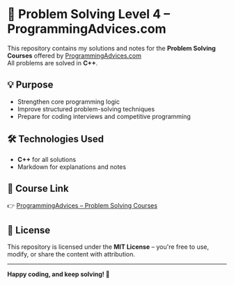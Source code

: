 # 🧠 Problem Solving Level 4 – ProgrammingAdvices.com

This repository contains my solutions and notes for the **Problem Solving Courses** offered by [ProgrammingAdvices.com](https://www.programmingadvices.com/)<br> 
All problems are solved in **C++**.

## 💡 Purpose

- Strengthen core programming logic
- Improve structured problem-solving techniques
- Prepare for coding interviews and competitive programming

## 🛠 Technologies Used

- **C++** for all solutions
- Markdown for explanations and notes

## 🔗 Course Link

👉 [ProgrammingAdvices – Problem Solving Courses](https://programmingadvices.com/p/08-algorithms-problem-solving-level-4)

## 📄 License

This repository is licensed under the **MIT License** – you're free to use, modify, or share the content with attribution.

---

**Happy coding, and keep solving! 🚀**
